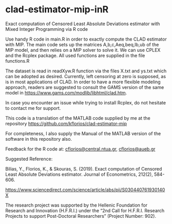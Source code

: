 # clad-estimator-mip-inR

Exact computation of Censored Least Absolute Deviations estimator with Mixed Integer Programming via R code

Use handy R code in main.R in order to exactly compute the CLAD estimator with MIP.
The main code sets up the matrices A,b,c,Aeq,beq,lb,ub of the MIP model,
and then relies on a MIP solver to solve it. We can use CPLEX and the Rcplex package.
All used functions are supplied in the file functions.R

The dataset is read in readXyw.R function via the files X.txt and ys.txt which can be adopted as desired.
Currently, left censoring at zero is supposed, as is in most applications of CLAD.
In order to have a more flexible modeling approach, readers are suggested to consult the GAMS version
of the same model in https://www.gams.com/modlib/libhtml/clad.htm.

In case you encounter an issue while trying to install Rcplex, do not hesitate to contact me for support.

This code is a translation of the MATLAB code supplied by me at the repository https://github.com/kflorios/clad-estimator-mip

For completeness, I also supply the Manual of the MATLAB version of the software in this repository also.

Feedback for the R code at: cflorios@central.ntua.gr, cflorios@aueb.gr

Suggested Reference:  

Bilias, Y., Florios, K., & Skouras, S. (2019). Exact computation of Censored
Least Absolute Deviations estimator. Journal of Econometrics, 212(2), 584-606.

https://www.sciencedirect.com/science/article/abs/pii/S030440761930140X

The research project was supported by the Hellenic Foundation 
for Research and Innovation (H.F.R.I.) under the “2nd Call for 
H.F.R.I. Research Projects to support Post-Doctoral Researchers”
(Project Number: 902).
